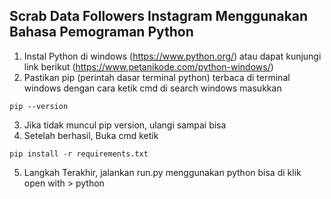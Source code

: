 ## Scrab Data Followers Instagram Menggunakan Bahasa Pemograman Python
1. Instal Python di windows (https://www.python.org/) atau dapat kunjungi link berikut (https://www.petanikode.com/python-windows/)
2. Pastikan pip (perintah dasar terminal python) terbaca di terminal windows dengan cara ketik cmd di search windows masukkan
```
pip --version
```
3. Jika tidak muncul pip version, ulangi sampai bisa
4. Setelah berhasil, Buka cmd ketik

```
pip install -r requirements.txt
```

5. Langkah Terakhir, jalankan run.py menggunakan python bisa di klik open with > python